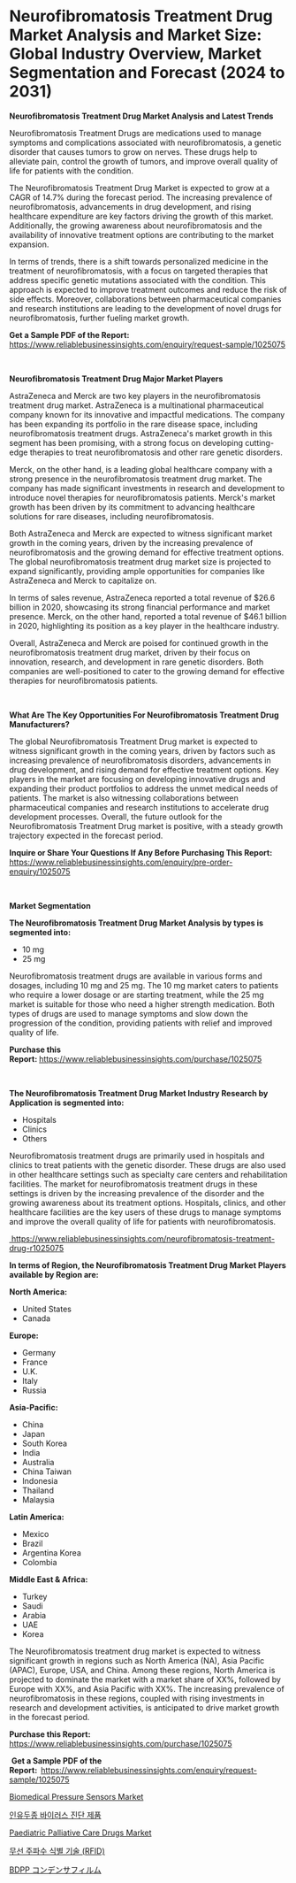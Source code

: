 <p><h1>Neurofibromatosis Treatment Drug Market Analysis and Market Size: Global Industry Overview, Market Segmentation and Forecast (2024 to 2031)</h1></p><p><strong>Neurofibromatosis Treatment Drug Market Analysis and Latest Trends</strong></p>
<p><p>Neurofibromatosis Treatment Drugs are medications used to manage symptoms and complications associated with neurofibromatosis, a genetic disorder that causes tumors to grow on nerves. These drugs help to alleviate pain, control the growth of tumors, and improve overall quality of life for patients with the condition.</p><p>The Neurofibromatosis Treatment Drug Market is expected to grow at a CAGR of 14.7% during the forecast period. The increasing prevalence of neurofibromatosis, advancements in drug development, and rising healthcare expenditure are key factors driving the growth of this market. Additionally, the growing awareness about neurofibromatosis and the availability of innovative treatment options are contributing to the market expansion.</p><p>In terms of trends, there is a shift towards personalized medicine in the treatment of neurofibromatosis, with a focus on targeted therapies that address specific genetic mutations associated with the condition. This approach is expected to improve treatment outcomes and reduce the risk of side effects. Moreover, collaborations between pharmaceutical companies and research institutions are leading to the development of novel drugs for neurofibromatosis, further fueling market growth.</p></p>
<p><strong>Get a Sample PDF of the Report:&nbsp;</strong> <a href="https://www.reliablebusinessinsights.com/enquiry/request-sample/1025075">https://www.reliablebusinessinsights.com/enquiry/request-sample/1025075</a></p>
<p>&nbsp;</p>
<p><strong>Neurofibromatosis Treatment Drug Major Market Players</strong></p>
<p><p>AstraZeneca and Merck are two key players in the neurofibromatosis treatment drug market. AstraZeneca is a multinational pharmaceutical company known for its innovative and impactful medications. The company has been expanding its portfolio in the rare disease space, including neurofibromatosis treatment drugs. AstraZeneca's market growth in this segment has been promising, with a strong focus on developing cutting-edge therapies to treat neurofibromatosis and other rare genetic disorders.</p><p>Merck, on the other hand, is a leading global healthcare company with a strong presence in the neurofibromatosis treatment drug market. The company has made significant investments in research and development to introduce novel therapies for neurofibromatosis patients. Merck's market growth has been driven by its commitment to advancing healthcare solutions for rare diseases, including neurofibromatosis.</p><p>Both AstraZeneca and Merck are expected to witness significant market growth in the coming years, driven by the increasing prevalence of neurofibromatosis and the growing demand for effective treatment options. The global neurofibromatosis treatment drug market size is projected to expand significantly, providing ample opportunities for companies like AstraZeneca and Merck to capitalize on.</p><p>In terms of sales revenue, AstraZeneca reported a total revenue of $26.6 billion in 2020, showcasing its strong financial performance and market presence. Merck, on the other hand, reported a total revenue of $46.1 billion in 2020, highlighting its position as a key player in the healthcare industry.</p><p>Overall, AstraZeneca and Merck are poised for continued growth in the neurofibromatosis treatment drug market, driven by their focus on innovation, research, and development in rare genetic disorders. Both companies are well-positioned to cater to the growing demand for effective therapies for neurofibromatosis patients.</p></p>
<p>&nbsp;</p>
<p><strong>What Are The Key Opportunities For Neurofibromatosis Treatment Drug Manufacturers?</strong></p>
<p><p>The global Neurofibromatosis Treatment Drug market is expected to witness significant growth in the coming years, driven by factors such as increasing prevalence of neurofibromatosis disorders, advancements in drug development, and rising demand for effective treatment options. Key players in the market are focusing on developing innovative drugs and expanding their product portfolios to address the unmet medical needs of patients. The market is also witnessing collaborations between pharmaceutical companies and research institutions to accelerate drug development processes. Overall, the future outlook for the Neurofibromatosis Treatment Drug market is positive, with a steady growth trajectory expected in the forecast period.</p></p>
<p><strong>Inquire or Share Your Questions If Any Before Purchasing This Report:</strong> <a href="https://www.reliablebusinessinsights.com/enquiry/pre-order-enquiry/1025075">https://www.reliablebusinessinsights.com/enquiry/pre-order-enquiry/1025075</a></p>
<p>&nbsp;</p>
<p><strong>Market Segmentation</strong></p>
<p><strong>The Neurofibromatosis Treatment Drug Market Analysis by types is segmented into:</strong></p>
<p><ul><li>10 mg</li><li>25 mg</li></ul></p>
<p><p>Neurofibromatosis treatment drugs are available in various forms and dosages, including 10 mg and 25 mg. The 10 mg market caters to patients who require a lower dosage or are starting treatment, while the 25 mg market is suitable for those who need a higher strength medication. Both types of drugs are used to manage symptoms and slow down the progression of the condition, providing patients with relief and improved quality of life.</p></p>
<p><strong>Purchase this Report:&nbsp;</strong><a href="https://www.reliablebusinessinsights.com/purchase/1025075">https://www.reliablebusinessinsights.com/purchase/1025075</a></p>
<p>&nbsp;</p>
<p><strong>The Neurofibromatosis Treatment Drug Market Industry Research by Application is segmented into:</strong></p>
<p><ul><li>Hospitals</li><li>Clinics</li><li>Others</li></ul></p>
<p><p>Neurofibromatosis treatment drugs are primarily used in hospitals and clinics to treat patients with the genetic disorder. These drugs are also used in other healthcare settings such as specialty care centers and rehabilitation facilities. The market for neurofibromatosis treatment drugs in these settings is driven by the increasing prevalence of the disorder and the growing awareness about its treatment options. Hospitals, clinics, and other healthcare facilities are the key users of these drugs to manage symptoms and improve the overall quality of life for patients with neurofibromatosis.</p></p>
<p><a href="https://www.reliablebusinessinsights.com/neurofibromatosis-treatment-drug-r1025075">&nbsp;https://www.reliablebusinessinsights.com/neurofibromatosis-treatment-drug-r1025075</a></p>
<p><strong>In terms of Region, the Neurofibromatosis Treatment Drug Market Players available by Region are:</strong></p>
<p>
    <p> <strong> North America: </strong>
        <ul>
            <li>United States</li>
            <li>Canada</li>
        </ul>
        </p> 
    <p> <strong> Europe: </strong>
        <ul>
            <li>Germany</li>
            <li>France</li>
            <li>U.K.</li>
            <li>Italy</li>
            <li>Russia</li>
        </ul>
        </p> 
    <p> <strong> Asia-Pacific: </strong>
        <ul>
            <li>China</li>
            <li>Japan</li>
            <li>South Korea</li>
            <li>India</li>
            <li>Australia</li>
            <li>China Taiwan</li>
            <li>Indonesia</li>
            <li>Thailand</li>
            <li>Malaysia</li>
        </ul>
        </p> 
    <p> <strong> Latin America: </strong>
        <ul>
            <li>Mexico</li>
            <li>Brazil</li>
            <li>Argentina Korea</li>
            <li>Colombia</li>
        </ul>
        </p> 
    <p> <strong> Middle East & Africa: </strong>
        <ul>
            <li>Turkey</li>
            <li>Saudi</li>
            <li>Arabia</li>
            <li>UAE</li>
            <li>Korea</li>
        </ul>
    </p>
    </p>
<p><p>The Neurofibromatosis treatment drug market is expected to witness significant growth in regions such as North America (NA), Asia Pacific (APAC), Europe, USA, and China. Among these regions, North America is projected to dominate the market with a market share of XX%, followed by Europe with XX%, and Asia Pacific with XX%. The increasing prevalence of neurofibromatosis in these regions, coupled with rising investments in research and development activities, is anticipated to drive market growth in the forecast period.</p></p>
<p><strong>Purchase this Report: </strong><a href="https://www.reliablebusinessinsights.com/purchase/1025075">https://www.reliablebusinessinsights.com/purchase/1025075</a></p>
<p>&nbsp;<strong>Get a Sample PDF of the Report:&nbsp;&nbsp;</strong><a href="https://www.reliablebusinessinsights.com/enquiry/request-sample/1025075">https://www.reliablebusinessinsights.com/enquiry/request-sample/1025075</a></p>
<p><strong></strong></p>
<p><p><a href="https://issuu.com/reportprime-2/docs/biomedical-pressure-sensors-market-size-2030.pptx">Biomedical Pressure Sensors Market</a></p><p><a href="https://github.com/ConstantinVon/Market-Research-Report-List-1/blob/main/570938582132.md">인유두종 바이러스 진단 제품</a></p><p><a href="https://github.com/jodemen/Market-Research-Report-List-2/blob/main/paediatric-palliative-care-drugs-market.md">Paediatric Palliative Care Drugs Market</a></p><p><a href="https://github.com/sammyUltyylrich9067856/Market-Research-Report-List-1/blob/main/309735882131.md">무선 주파수 식별 기술 (RFID)</a></p><p><a href="https://github.com/oafhukehf4709715/Market-Research-Report-List-2/blob/main/641759089502.md">BDPP コンデンサフィルム</a></p></p>